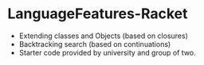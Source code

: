# LanguageFeatures-Racket

- Extending classes and Objects (based on closures)
- Backtracking search (based on continuations)
- Starter code provided by university and group of two.  
